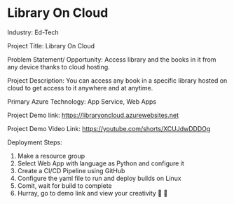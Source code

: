 # Library On Cloud

Industry: Ed-Tech

Project Title: Library On Cloud

Problem Statement/ Opportunity:
Access library and the books in it from any device thanks to cloud hosting.

Project Description:
You can access any book in a specific library hosted on cloud to get access to it anywhere and at anytime.

Primary Azure Technology: App Service, Web Apps

Project Demo link: https://libraryoncloud.azurewebsites.net

Project Demo Video Link: https://youtube.com/shorts/XCUJdwDDDOg

Deployment Steps:
1. Make a resource group
2. Select Web App with language as Python and configure it
3. Create a CI/CD Pipeline using GitHub
4. Configure the yaml file to run and deploy builds on Linux
5. Comit, wait for build to complete
6. Hurray, go to demo link and view your creativity 🥳 🎉
